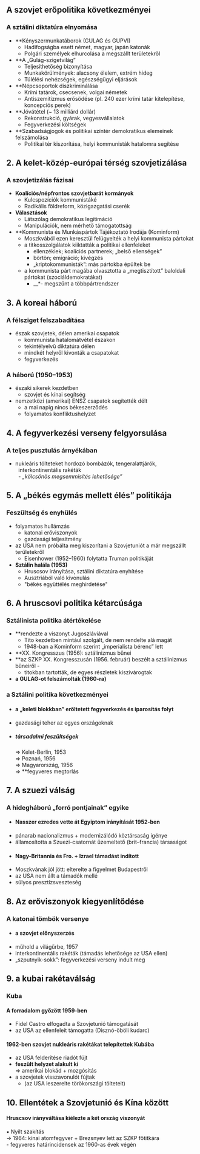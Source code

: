 ## A szovjet erőpolitika következményei
### A sztálini diktatúra elnyomása
  - **Kényszermunkatáborok (GULAG és GUPVI)
    - Hadifogságba esett német, magyar, japán katonák
    - Polgári személyek elhurcolása a megszállt területekről
  - **A „Gulág-szigetvilág”
    - Teljesíthetőség bizonyítása
    - Munkakörülmények: alacsony élelem, extrém hideg
    - Túlélési nehézségek, egészségügyi eljárások
  - **Népcsoportok diszkriminálása
    - Krími tatárok, csecsenek, volgai németek
    - Antiszemitizmus erősödése (pl. 240 ezer krími tatár kitelepítése, koncepciós perek)
  - **Jóvátétel (~ 13 milliárd dollár)
    - Rekonstrukció, gyárak, vegyesvállalatok
    - Fegyverkezési költségek
  - **Szabadságjogok és politikai színtér demokratikus elemeinek felszámolása
    - Politikai tér kiszorítása, helyi kommunisták hatalomra segítése

## 2. A kelet-közép-európai térség szovjetizálása
### A szovjetizálás fázisai
- **Koalíciós/népfrontos szovjetbarát kormányok**
  - Kulcspozíciók kommunistáké
  - Radikális földreform, közigazgatási cserék
- **Választások**
  - Látszólag demokratikus legitimáció
  - Manipulációk, nem mérhető támogatottság
- **Kommunista és Munkáspártok Tájékoztató Irodája (Kominform) 
  - Moszkvából ezen keresztül felügyelték a helyi kommunista pártokat
  - a titkosszolgálatok kiiktatták a politikai ellenfeleket
	  - ellenzékiek; koalíciós partnerek; „belső ellenségek” 
	  - börtön; emigráció; kivégzés 
	  - „kriptokommunisták”: más pártokba épültek be 
  - a kommunista párt magába olvasztotta a „megtisztított” baloldali pártokat (szociáldemokratákat) 
	- __*- megszűnt a többpártrendszer

## 3. A koreai háború
### A félsziget felszabadítása 
-  észak szovjetek, délen amerikai csapatok 
	- kommunista hatalomátvétel északon 
	- tekintélyelvű diktatúra délen 
	- mindkét helyről kivonták a csapatokat 
	- fegyverkezés
### A háború (1950–1953) 
- északi sikerek kezdetben 
	- szovjet és kínai segítség 
- nemzetközi (amerikai) ENSZ csapatok segítették délt 
	- a mai napig nincs békeszerződés 
	- folyamatos konfliktushelyzet
## 4. A fegyverkezési verseny felgyorsulása
### A teljes pusztulás árnyékában  
- nukleáris tölteteket hordozó bombázók, tengeralattjárók,  
  interkontinentális rakéták  
  - _„kölcsönös megsemmisítés lehetősége”_
## 5. A „békés egymás mellett élés” politikája
### Feszültség és enyhülés 
- folyamatos hullámzás 
	- katonai erőviszonyok 
	- gazdasági teljesítmény 
- az USA nem próbálta meg kiszorítani a Szovjetuniót a már megszállt területekről 
	- Eisenhower (1952–1960) folytatta Truman politikáját
- **Sztálin halála (1953)**
  - Hruscsov irányítása, sztálini diktatúra enyhítése
  - Ausztriából való kivonulás
  - "békés együttélés meghirdetése"
## 6. A hruscsovi politika kétarcúsága
### Sztálinista politika átértékelése
- **rendezte a viszonyt Jugoszláviával 
	-  Tito kezdetben mintául szolgált, de nem rendelte alá magát 
	- 1948-ban a Kominform szerint „imperialista bérenc” lett
- **XX. Kongresszus (1956): sztálinizmus bűnei
-  **az SZKP XX. Kongresszusán (1956. február) beszélt a sztálinizmus bűneiről -
	- titokban tartották, de egyes részletek kiszivárogtak 
- **a GULAG-ot felszámolták (1960-ra)**
### a Sztálini politika következményei
- #### a „keleti blokkban” erőltetett fegyverkezés és iparosítás folyt  
- gazdasági teher az egyes országoknak  
- ##### társadalmi feszültségek  
	=> Kelet-Berlin, 1953  
	=> Poznań, 1956  
	=> Magyarország, 1956  
	=> **fegyveres megtorlás  

## 7. A szuezi válság
### A hidegháború „forró pontjainak” egyike
- #### Nasszer ezredes vette át Egyiptom irányítását 1952-ben  
- pánarab nacionalizmus + modernizálódó köztársaság igénye  
- államosította a Szuezi-csatornát üzemeltető (brit–francia) társaságot  
- #### Nagy-Britannia és Fro. + Izrael támadást indított  
- Moszkvának jól jött: elterelte a figyelmet Budapestről  
- az USA nem állt a támadók mellé  
- súlyos presztízsveszteség  
## 8. Az erőviszonyok kiegyenlítődése
### A katonai tömbök versenye  
- #### a szovjet előnyszerzés  
- műhold a világűrbe, 1957  
- interkontinentális rakéták (támadás lehetősége az USA ellen)  
- „szputnyik-sokk”: fegyverkezési verseny indult meg  
## 9. a kubai rakétaválság 
### Kuba  
#### A forradalom győzött 1959-ben  
- Fidel Castro elfogadta a Szovjetunió támogatását  
- az USA az ellenfeleit támogatta (Disznó-öböli kudarc)  
#### 1962-ben szovjet nukleáris rakétákat telepítettek Kubába  
- az USA felderítése riadót fújt  
- **feszült helyzet alakult ki**  
	=> amerikai blokád + mozgósítás  
- a szovjetek visszavonulót fújtak 
	- (az USA leszerelte törökországi tölteteit)  
## 10. Ellentétek a Szovjetunió és Kína között 
#### Hruscsov irányváltása kiélezte a két ország viszonyát  
▪ Nyílt szakítás  
	→ 1964: kínai atomfegyver + Brezsnyev lett az SZKP főtitkára  
	- fegyveres határincidensek az 1960-as évek végén  

